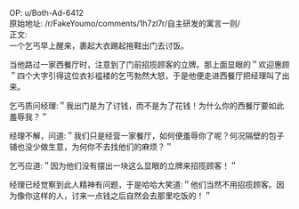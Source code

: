 
OP: u/Both-Ad-6412  
原始地址: /r/FakeYoumo/comments/1h7zl7r/自主研发的寓言一则/  
正文:  
一个乞丐早上醒来，裹起大衣踢起拖鞋出门去讨饭。    

当他路过一家西餐厅时，注意到了门前招揽顾客的立牌。那上面显眼的＂欢迎惠顾＂四个大字引得这位衣衫褴褛的乞丐勃然大怒，于是他便走进西餐厅把经理叫了出来。    

乞丐质问经理:＂我出门是为了讨钱，而不是为了花钱！为什么你的西餐厅要如此羞辱我？＂    

经理不解，问道:＂我们只是经营一家餐厅，如何便羞辱你了呢？何况隔壁的包子铺也没少做生意，为何你不去找他们的麻烦？＂    

乞丐应道:＂因为他们没有摆出一块这么显眼的立牌来招揽顾客！＂    

经理已经觉察到此人精神有问题，于是哈哈大笑道:＂他们当然不用招揽顾客。因为像你这样的人，讨来一点钱之后自然会去那里吃饭的！＂


